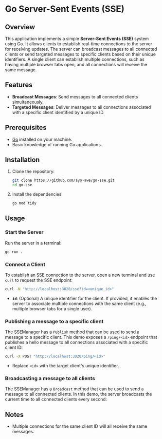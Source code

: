 # Go Server-Sent Events (SSE)

## Overview

This application implements a simple **Server-Sent Events (SSE)** system using Go. It allows clients to establish real-time connections to the server for receiving updates. The server can broadcast messages to all connected clients or send targeted messages to specific clients based on their unique identifiers. A single client can establish multiple connections, such as having multiple browser tabs open, and all connections will receive the same message.

## Features

- **Broadcast Messages**: Send messages to all connected clients simultaneously.
- **Targeted Messages**: Deliver messages to all connections associated with a specific client identified by a unique ID.

## Prerequisites

- [Go](https://golang.org/dl/) installed on your machine.
- Basic knowledge of running Go applications.

## Installation

1. Clone the repository:

   ```bash
   git clone https://github.com/ayo-awe/go-sse.git
   cd go-sse
   ```

2. Install the dependencies:
   ```bash
   go mod tidy
   ```

## Usage

### Start the Server

Run the server in a terminal:

```bash
go run .
```

### Connect a Client

To establish an SSE connection to the server, open a new terminal and use `curl` to request the SSE endpoint:

```bash
curl -N "http://localhost:3020/sse?id=<unique_id>"
```

- **`id`**: (Optional) A unique identifier for the client. If provided, it enables the server to associate multiple connections with the same client (e.g., multiple browser tabs for a single user).

### Publishing a message to a specific client

The SSEManager has a `Publish` method that can be used to send a message to a specific client. This demo exposes a `/ping/<id>` endpoint that publishes a hello message to all connections associated with a specific client ID:

```bash
curl -X POST "http://localhost:3020/ping/<id>"
```

- Replace `<id>` with the target client's unique identifier.

### Broadcasting a message to all clients

The SSEManager has a `Broadcast` method that can be used to send a message to all connected clients. In this demo, the server broadcasts the current time to all connected clients every second:

## Notes

- Multiple connections for the same client ID will all receive the same messages.
